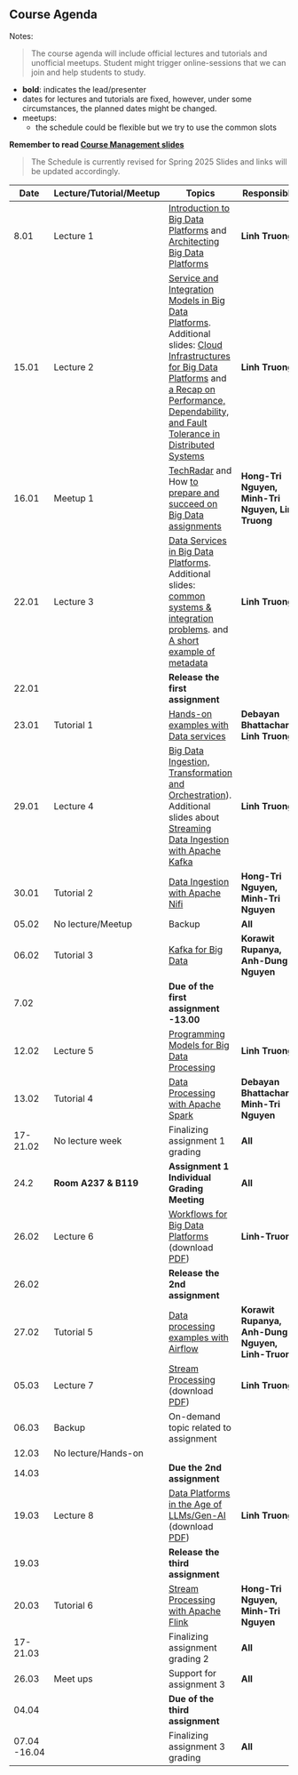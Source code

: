 ## Course Agenda

Notes:
> The course agenda will include official lectures and tutorials and unofficial meetups. Student might trigger online-sessions that we can join and help students to study.
- **bold**: indicates the lead/presenter
- dates for lectures and tutorials are fixed, however, under some circumstances,  the planned dates might be changed.
- meetups:
  - the schedule could be flexible but we try to use the common slots

**Remember to read [Course Management slides](lecturenotes/pdfs/module0-lecture0-coursemanagement-2025.pdf)**


>The Schedule is currently revised for Spring 2025
>Slides and links will be updated accordingly.

Date    | Lecture/Tutorial/Meetup  | Topics | Responsibles
--------|--------------|-------|---------
8.01   |Lecture 1  | [Introduction to Big Data Platforms](lecturenotes/pdfs/module1-lecture1-1-intro-v0.6.0.pdf) and [Architecting Big Data Platforms](lecturenotes/pdfs/module1-lecture1-2-architectingbigplatforms-v0.6.pdf) | **Linh Truong**
15.01  |Lecture 2  | [Service and Integration Models in Big Data Platforms](lecturenotes/pdfs/module1-lecture2-0-integrationbdp-v0.6.pdf). Additional slides: [Cloud Infrastructures for Big Data Platforms](lecturenotes/pdfs/module1-cloudinfrastructuresandservices-v0.6.pdf) and [a Recap on Performance, Dependability, and Fault Tolerance in Distributed Systems](lecturenotes/pdfs/performance-dependability.pdf)| **Linh Truong**
16.01  |Meetup 1 | [TechRadar]() and How [to prepare and succeed on Big Data assignments]()| **Hong-Tri Nguyen, Minh-Tri Nguyen, Linh Truong**
22.01  |Lecture 3  | [Data Services in Big Data Platforms](lecturenotes/pdfs/module2-lecture3-bigdatastoragedatabase-v0.6.pdf). Additional slides: [common systems & integration problems](lecturenotes/pdfs/module2-lecture3-bigdatastoragedatabase-addition-v0.6.pdf). and [A short example of metadata](https://aalto.cloud.panopto.eu/Panopto/Pages/Viewer.aspx?id=e54ba118-53c1-4097-9b12-acc2013ddb4f)| **Linh Truong**
22.01  |   | **Release the first assignment**
23.01  |Tutorial 1 | [Hands-on examples with Data services](tutorials/consistency)|**Debayan Bhattacharya, Linh Truong** 
29.01   |Lecture 4 | [Big Data Ingestion, Transformation and Orchestration](lecturenotes/pdfs/module2-lecture4-ingestionandtransformation-v0.6.pdf)). Additional slides about [Streaming Data Ingestion with Apache Kafka](lecturenotes/pdfs/module2-lecture4-apachekafka-v0.6.pdf) | **Linh Truong**
30.01  | Tutorial 2  | [Data Ingestion with Apache Nifi](tutorials/nifi)| **Hong-Tri Nguyen,  Minh-Tri Nguyen**
05.02  | No lecture/Meetup | Backup| **All**
06.02  |Tutorial 3 | [Kafka for Big Data](https://github.com/rdsea/bigdataplatforms/tree/master/tutorials/basickafka)| **Korawit Rupanya, Anh-Dung Nguyen**
7.02  |   |  **Due of the first assignment -13.00**
12.02  |Lecture 5 | [Programming Models for Big Data Processing](lecturenotes/pdfs/module3-lecture5-programmingmodels-v0.6.pdf)| **Linh Truong**
13.02  |Tutorial 4 | [Data Processing with Apache Spark](tutorials/spark/README.md)  | **Debayan Bhattacharya, Minh-Tri Nguyen**
17-21.02  | No lecture week  | Finalizing assignment 1 grading| **All**
24.2  | **Room A237 & B119** | **Assignment 1 Individual Grading Meeting**   | **All**
26.02  |Lecture 6  | [Workflows for Big Data Platforms]() (download [PDF]())| **Linh-Truong**
26.02  |   | **Release the 2nd assignment**
27.02  |Tutorial 5| [Data processing examples with Airflow](https://github.com/rdsea/bigdataplatforms/tree/master/tutorials/airflow)| **Korawit Rupanya, Anh-Dung Nguyen, Linh-Truong**
05.03  |Lecture 7 | [Stream Processing]() (download [PDF]()) | **Linh Truong**
06.03  |Backup | On-demand topic related to assignment | 
12.03  |No lecture/Hands-on|  |   
14.03  |   | **Due the 2nd assignment**  |   |
19.03  |Lecture 8 | [Data Platforms in the Age of LLMs/Gen-AI]() (download [PDF]())| **Linh Truong**
19.03  |   | **Release the third assignment**
20.03  |Tutorial 6| [Stream Processing with Apache Flink](tutorials/streamingwithflink/README.md) | **Hong-Tri Nguyen, Minh-Tri Nguyen**
17-21.03   | | Finalizing assignment grading 2  | **All**  |
26.03| Meet ups | Support for assignment 3  | **All**  |
04.04  | | **Due of the third assignment**
07.04 -16.04  |   | Finalizing assignment 3 grading| **All**